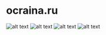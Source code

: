 # ocraina.ru

![alt text](https://github.com/ZERDICORP/overview-ocraina.ru/blob/main/screenshots/s1.png?row=true)
![alt text](https://github.com/ZERDICORP/overview-ocraina.ru/blob/main/screenshots/s2.png?row=true)
![alt text](https://github.com/ZERDICORP/overview-ocraina.ru/blob/main/screenshots/s3.png?row=true)
![alt text](https://github.com/ZERDICORP/overview-ocraina.ru/blob/main/screenshots/s4.png?row=true)
